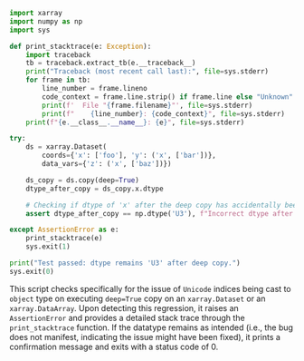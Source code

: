 ```python
import xarray
import numpy as np
import sys

def print_stacktrace(e: Exception):
    import traceback
    tb = traceback.extract_tb(e.__traceback__)
    print("Traceback (most recent call last):", file=sys.stderr)
    for frame in tb:
        line_number = frame.lineno
        code_context = frame.line.strip() if frame.line else "Unknown"
        print(f'  File "{frame.filename}"', file=sys.stderr)
        print(f"    {line_number}: {code_context}", file=sys.stderr)
    print(f"{e.__class__.__name__}: {e}", file=sys.stderr)

try:
    ds = xarray.Dataset(
        coords={'x': ['foo'], 'y': ('x', ['bar'])},
        data_vars={'z': ('x', ['baz'])})

    ds_copy = ds.copy(deep=True)
    dtype_after_copy = ds_copy.x.dtype

    # Checking if dtype of 'x' after the deep copy has accidentally been cast to 'object'
    assert dtype_after_copy == np.dtype('U3'), f"Incorrect dtype after deep copy: expected 'U3', got {dtype_after_copy}"

except AssertionError as e:
    print_stacktrace(e)
    sys.exit(1)

print("Test passed: dtype remains 'U3' after deep copy.")
sys.exit(0)
```

This script checks specifically for the issue of `Unicode` indices being cast to `object` type on executing `deep=True` copy on an `xarray.Dataset` or an `xarray.DataArray`. Upon detecting this regression, it raises an `AssertionError` and provides a detailed stack trace through the `print_stacktrace` function. If the datatype remains as intended (i.e., the bug does not manifest, indicating the issue might have been fixed), it prints a confirmation message and exits with a status code of 0.
